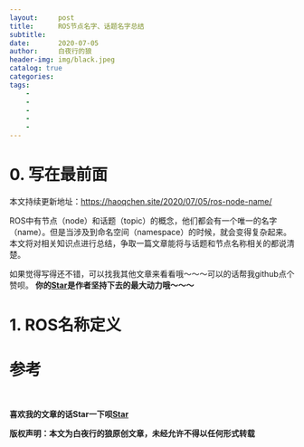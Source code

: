 ```yaml
---
layout:     post
title:      ROS节点名字、话题名字总结
subtitle:   
date:       2020-07-05
author:     白夜行的狼
header-img: img/black.jpeg
catalog: true
categories:  
tags:
    - 
    - 
    - 
    - 
    - 
--- 
```


# 0. 写在最前面

本文持续更新地址：<https://haoqchen.site/2020/07/05/ros-node-name/>

ROS中有节点（node）和话题（topic）的概念，他们都会有一个唯一的名字（name）。但是当涉及到命名空间（namespace）的时候，就会变得复杂起来。本文将对相关知识点进行总结，争取一篇文章能将与话题和节点名称相关的都说清楚。

如果觉得写得还不错，可以找我其他文章来看看哦～～～可以的话帮我github点个赞呗。
**你的[Star](https://github.com/HaoQChen/HaoQChen.github.io)是作者坚持下去的最大动力哦～～～**

# 1. ROS名称定义






# 参考

<br>

**喜欢我的文章的话Star一下呗[Star](https://github.com/HaoQChen/HaoQChen.github.io)**

**版权声明：本文为白夜行的狼原创文章，未经允许不得以任何形式转载**
